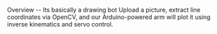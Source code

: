 Overview -- Its basically a drawing bot Upload a picture, extract line coordinates via OpenCV, and our Arduino-powered arm will plot it using inverse kinematics and servo control.

